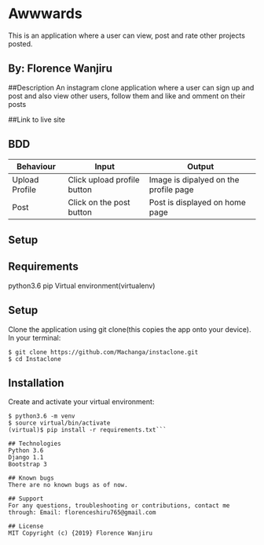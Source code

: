 # Awwwards
This is an application where a user can view, post and rate other projects posted.

## By: Florence Wanjiru
##Description
An instagram clone application where a user can sign up and post and also view other users, follow them and like and omment on their posts

##Link to live site

## BDD
|Behaviour	                            |Input	                         |Output                                       |
|---------------------------------------|--------------------------------|---------------------------------------------|
|Upload Profile	                        |Click upload profile button	   |Image is dipalyed on the profile page        |
|Post	                                  |Click on the post button	       |Post is displayed on home page               |

## Setup
## Requirements
python3.6
pip
Virtual environment(virtualenv)
## Setup
Clone the application using git clone(this copies the app onto your device). In your terminal:
```
$ git clone https://github.com/Machanga/instaclone.git
$ cd Instaclone
```
## Installation
Create and activate your virtual environment:
```
$ python3.6 -m venv
$ source virtual/bin/activate
(virtual)$ pip install -r requirements.txt```

## Technologies
Python 3.6
Django 1.1
Bootstrap 3

## Known bugs
There are no known bugs as of now.

## Support
For any questions, troubleshooting or contributions, contact me through: Email: florenceshiru765@gmail.com

## License
MIT Copyright (c) {2019} Florence Wanjiru
